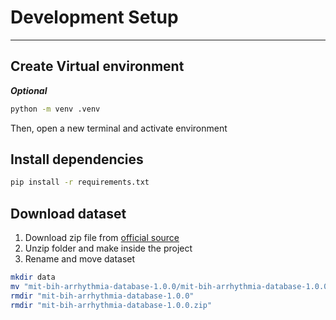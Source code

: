 # Development Setup

---

## Create Virtual environment
***Optional***

```bash
python -m venv .venv
```

Then, open a new terminal and activate environment

## Install dependencies

```bash
pip install -r requirements.txt
```

## Download dataset

1. Download zip file from [official source](https://www.physionet.org/static/published-projects/mitdb/mit-bih-arrhythmia-database-1.0.0.zip)
2. Unzip folder and make inside the project
3. Rename and move dataset

```bash
mkdir data
mv "mit-bih-arrhythmia-database-1.0.0/mit-bih-arrhythmia-database-1.0.0" "data/mitdb"
rmdir "mit-bih-arrhythmia-database-1.0.0"
rmdir "mit-bih-arrhythmia-database-1.0.0.zip"
```